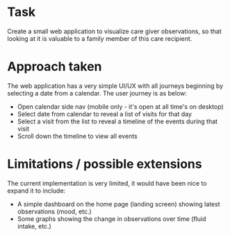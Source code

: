 # Task

Create a small web application to visualize care giver observations, so that looking at it is valuable to a family member of this care recipient.

# Approach taken

The web application has a very simple UI/UX with all journeys beginning by selecting a date from a calendar.
The user journey is as below:
- Open calendar side nav (mobile only - it's open at all time's on desktop)
- Select date from calendar to reveal a list of visits for that day
- Select a visit from the list to reveal a timeline of the events during that visit
- Scroll down the timeline to view all events

# Limitations / possible extensions

The current implementation is very limited, it would have been nice to expand it to include:

- A simple dashboard on the home page (landing screen) showing latest observations (mood, etc.)
- Some graphs showing the change in observations over time (fluid intake, etc.)
